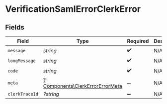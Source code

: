 # VerificationSamlErrorClerkError


## Fields

| Field                                                                             | Type                                                                              | Required                                                                          | Description                                                                       |
| --------------------------------------------------------------------------------- | --------------------------------------------------------------------------------- | --------------------------------------------------------------------------------- | --------------------------------------------------------------------------------- |
| `message`                                                                         | *string*                                                                          | :heavy_check_mark:                                                                | N/A                                                                               |
| `longMessage`                                                                     | *string*                                                                          | :heavy_check_mark:                                                                | N/A                                                                               |
| `code`                                                                            | *string*                                                                          | :heavy_check_mark:                                                                | N/A                                                                               |
| `meta`                                                                            | [?Components\ClerkErrorErrorMeta](../../Models/Components/ClerkErrorErrorMeta.md) | :heavy_minus_sign:                                                                | N/A                                                                               |
| `clerkTraceId`                                                                    | *?string*                                                                         | :heavy_minus_sign:                                                                | N/A                                                                               |